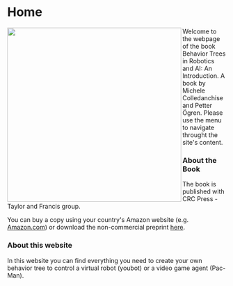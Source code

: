 # Home
<img align="left" src="https://images.tandf.co.uk/common/jackets/amazon/978113859/9781138593732.jpg" height="400" />

Welcome to the webpage of the book Behavior Trees in Robotics and AI: An Introduction. A book by Michele Colledanchise and Petter Ögren.
Please use the menu to navigate throught the site's content.

### About the Book 
The book is published with CRC Press - Taylor and Francis group. 

You can buy a copy using your country's Amazon website (e.g. [Amazon.com](https://www.amazon.com/Behavior-Trees-Robotics-Introduction-Intelligence/dp/1138593737)) or download the non-commercial preprint [here](https://arxiv.org/abs/1709.00084).


### About this website
In this website you can find everything you need to create your own behavior tree to control a virtual robot (youbot) or a video game agent (Pac-Man).
